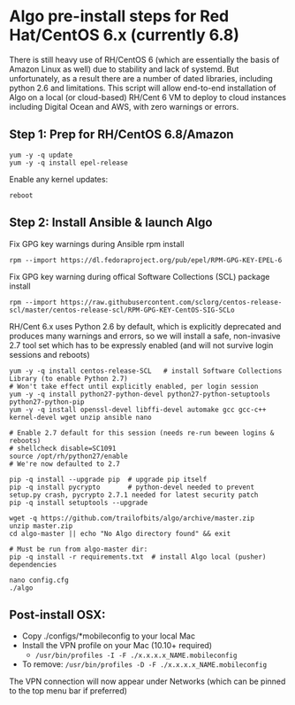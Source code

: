 # Algo pre-install steps for Red Hat/CentOS 6.x (currently 6.8)

There is still heavy use of RH/CentOS 6 (which are essentially the basis of Amazon Linux as well) due to stability and lack of systemd. But unfortunately, as a result there are a number of dated libraries, including python 2.6 and limitations. This script will allow end-to-end installation of Algo on a local (or cloud-based) RH/Cent 6 VM to deploy to cloud instances including Digital Ocean and AWS, with zero warnings or errors.

## Step 1: Prep for RH/CentOS 6.8/Amazon

```
yum -y -q update
yum -y -q install epel-release
```

Enable any kernel updates:

``reboot`` 

## Step 2: Install Ansible & launch Algo

Fix GPG key warnings during Ansible rpm install

``rpm --import https://dl.fedoraproject.org/pub/epel/RPM-GPG-KEY-EPEL-6``

Fix GPG key warning during offical Software Collections (SCL) package install

``rpm --import https://raw.githubusercontent.com/sclorg/centos-release-scl/master/centos-release-scl/RPM-GPG-KEY-CentOS-SIG-SCLo``

RH/Cent 6.x uses Python 2.6 by default, which is explicitly deprecated and produces many warnings and errors, so we will install a safe, non-invasive 2.7 tool set which has to be expressly enabled (and will not survive login sessions and reboots)

```
yum -y -q install centos-release-SCL   # install Software Collections Library (to enable Python 2.7)
# Won't take effect until explicitly enabled, per login session		
yum -y -q install python27-python-devel python27-python-setuptools python27-python-pip
yum -y -q install openssl-devel libffi-devel automake gcc gcc-c++ kernel-devel wget unzip ansible nano 

# Enable 2.7 default for this session (needs re-run beween logins & reboots)
# shellcheck disable=SC1091
source /opt/rh/python27/enable
# We're now defaulted to 2.7 

pip -q install --upgrade pip  # upgrade pip itself
pip -q install pycrypto       # python-devel needed to prevent setup.py crash, pycrypto 2.7.1 needed for latest security patch
pip -q install setuptools --upgrade

wget -q https://github.com/trailofbits/algo/archive/master.zip
unzip master.zip 
cd algo-master || echo "No Algo directory found" && exit

# Must be run from algo-master dir:
pip -q install -r requirements.txt	# install Algo local (pusher) dependencies

nano config.cfg
./algo
```

## Post-install OSX:

* Copy ./configs/*mobileconfig to your local Mac
* Install the VPN profile on your Mac (10.10+ required)
  * ``/usr/bin/profiles -I -F ./x.x.x.x_NAME.mobileconfig``
* To remove: ```/usr/bin/profiles -D -F ./x.x.x.x_NAME.mobileconfig```

The VPN connection will now appear under Networks (which can be pinned to the top menu bar if preferred)
